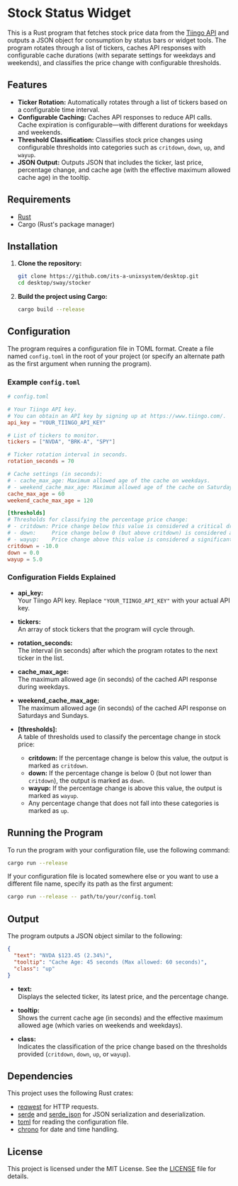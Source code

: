 # Stock Status Widget

This is a Rust program that fetches stock price data from the [Tiingo API](https://api.tiingo.com/) and outputs a JSON object for consumption by status bars or widget tools. The program rotates through a list of tickers, caches API responses with configurable cache durations (with separate settings for weekdays and weekends), and classifies the price change with configurable thresholds.

## Features

- **Ticker Rotation:** Automatically rotates through a list of tickers based on a configurable time interval.
- **Configurable Caching:** Caches API responses to reduce API calls. Cache expiration is configurable—with different durations for weekdays and weekends.
- **Threshold Classification:** Classifies stock price changes using configurable thresholds into categories such as `critdown`, `down`, `up`, and `wayup`.
- **JSON Output:** Outputs JSON that includes the ticker, last price, percentage change, and cache age (with the effective maximum allowed cache age) in the tooltip.

## Requirements

- [Rust](https://www.rust-lang.org/tools/install)
- Cargo (Rust's package manager)

## Installation

1. **Clone the repository:**

   ```bash
   git clone https://github.com/its-a-unixsystem/desktop.git
   cd desktop/sway/stocker
   ```

2. **Build the project using Cargo:**

   ```bash
   cargo build --release
   ```

## Configuration

The program requires a configuration file in TOML format. Create a file named `config.toml` in the root of your project (or specify an alternate path as the first argument when running the program).

### Example `config.toml`

```toml
# config.toml

# Your Tiingo API key.
# You can obtain an API key by signing up at https://www.tiingo.com/.
api_key = "YOUR_TIINGO_API_KEY"

# List of tickers to monitor.
tickers = ["NVDA", "BRK-A", "SPY"]

# Ticker rotation interval in seconds.
rotation_seconds = 70

# Cache settings (in seconds):
# - cache_max_age: Maximum allowed age of the cache on weekdays.
# - weekend_cache_max_age: Maximum allowed age of the cache on Saturdays and Sundays.
cache_max_age = 60
weekend_cache_max_age = 120

[thresholds]
# Thresholds for classifying the percentage price change:
# - critdown: Price change below this value is considered a critical drop.
# - down:     Price change below 0 (but above critdown) is considered a drop.
# - wayup:    Price change above this value is considered a significant rise.
critdown = -10.0
down = 0.0
wayup = 5.0
```

### Configuration Fields Explained

- **api_key:**  
  Your Tiingo API key. Replace `"YOUR_TIINGO_API_KEY"` with your actual API key.

- **tickers:**  
  An array of stock tickers that the program will cycle through.

- **rotation_seconds:**  
  The interval (in seconds) after which the program rotates to the next ticker in the list.

- **cache_max_age:**  
  The maximum allowed age (in seconds) of the cached API response during weekdays.

- **weekend_cache_max_age:**  
  The maximum allowed age (in seconds) of the cached API response on Saturdays and Sundays.

- **[thresholds]:**  
  A table of thresholds used to classify the percentage change in stock price:
  - **critdown:** If the percentage change is below this value, the output is marked as `critdown`.
  - **down:** If the percentage change is below 0 (but not lower than `critdown`), the output is marked as `down`.
  - **wayup:** If the percentage change is above this value, the output is marked as `wayup`.
  - Any percentage change that does not fall into these categories is marked as `up`.

## Running the Program

To run the program with your configuration file, use the following command:

```bash
cargo run --release
```

If your configuration file is located somewhere else or you want to use a different file name, specify its path as the first argument:

```bash
cargo run --release -- path/to/your/config.toml
```

## Output

The program outputs a JSON object similar to the following:

```json
{
  "text": "NVDA $123.45 (2.34%)",
  "tooltip": "Cache Age: 45 seconds (Max allowed: 60 seconds)",
  "class": "up"
}
```

- **text:**  
  Displays the selected ticker, its latest price, and the percentage change.

- **tooltip:**  
  Shows the current cache age (in seconds) and the effective maximum allowed age (which varies on weekends and weekdays).

- **class:**  
  Indicates the classification of the price change based on the thresholds provided (`critdown`, `down`, `up`, or `wayup`).

## Dependencies

This project uses the following Rust crates:

- [reqwest](https://crates.io/crates/reqwest) for HTTP requests.
- [serde](https://crates.io/crates/serde) and [serde_json](https://crates.io/crates/serde_json) for JSON serialization and deserialization.
- [toml](https://crates.io/crates/toml) for reading the configuration file.
- [chrono](https://crates.io/crates/chrono) for date and time handling.

## License

This project is licensed under the MIT License. See the [LICENSE](LICENSE) file for details.